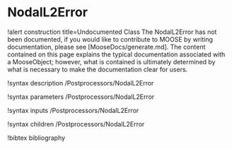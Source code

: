 <!-- MOOSE Documentation Stub: Remove this when content is added. -->

# NodalL2Error

!alert construction title=Undocumented Class
The NodalL2Error has not been documented, if you would like to contribute to MOOSE by
writing documentation, please see [MooseDocs/generate.md]. The content contained on this page explains
the typical documentation associated with a MooseObject; however, what is contained is ultimately
determined by what is necessary to make the documentation clear for users.

!syntax description /Postprocessors/NodalL2Error

!syntax parameters /Postprocessors/NodalL2Error

!syntax inputs /Postprocessors/NodalL2Error

!syntax children /Postprocessors/NodalL2Error

!bibtex bibliography
